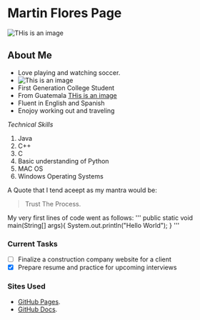 # Martin Flores Page
![THis is an image](https://inteng-storage.s3.amazonaws.com/img/iea/nR6bkXZxwo/sizes/software-engineering-skills_resize_md.jpg)
## **About Me**
- Love playing and watching soccer.
- ![This is an image](https://deadline.com/wp-content/uploads/2020/03/10577674db.jpg)
- First Generation College Student
- From Guatemala
  [THis is an image](https://upload.wikimedia.org/wikipedia/commons/thumb/e/ec/Flag_of_Guatemala.svg/1200px-Flag_of_Guatemala.svg.png)
- Fluent in English and Spanish
- Enojoy working out and traveling
  

_Technical Skills_
1. Java
2. C++
3. C
4. Basic understanding of Python
5. MAC OS 
6. Windows Operating Systems
   
A Quote that I tend aceept as my mantra would be:
> Trust The Process.

My very first lines of code went as follows:
'''
public static void main(String[] args){
    System.out.println("Hello World");
}
'''
 
### Current Tasks ###
- [ ] Finalize a construction company website for a client
- [X] Prepare resume and practice for upcoming interviews

### Sites Used ###
- [GitHub Pages](https://pages.github.com/).
- [GitHub Docs](https://docs.github.com/).
  